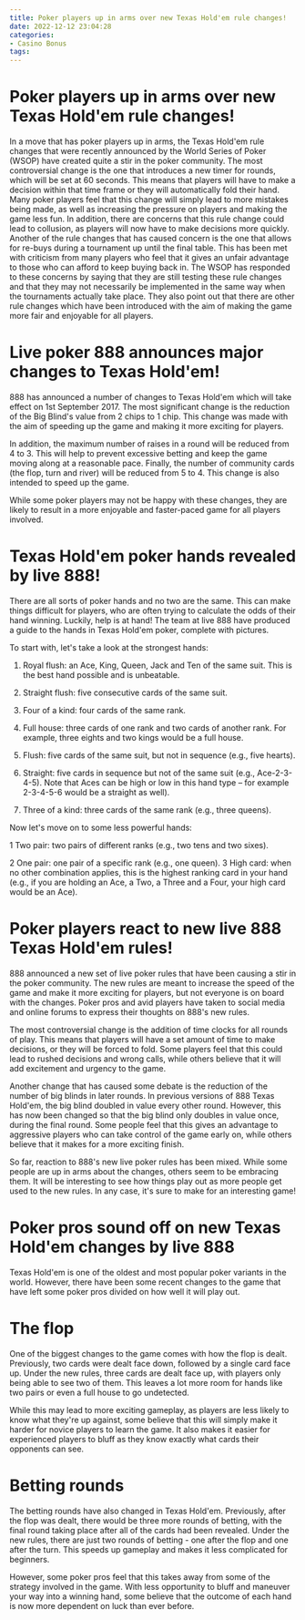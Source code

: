 ```yaml
---
title: Poker players up in arms over new Texas Hold'em rule changes!
date: 2022-12-12 23:04:28
categories:
- Casino Bonus
tags:
---
```



#  Poker players up in arms over new Texas Hold'em rule changes!

In a move that has poker players up in arms, the Texas Hold'em rule changes that were recently announced by the World Series of Poker (WSOP) have created quite a stir in the poker community.
The most controversial change is the one that introduces a new timer for rounds, which will be set at 60 seconds. This means that players will have to make a decision within that time frame or they will automatically fold their hand.
Many poker players feel that this change will simply lead to more mistakes being made, as well as increasing the pressure on players and making the game less fun. In addition, there are concerns that this rule change could lead to collusion, as players will now have to make decisions more quickly.
Another of the rule changes that has caused concern is the one that allows for re-buys during a tournament up until the final table. This has been met with criticism from many players who feel that it gives an unfair advantage to those who can afford to keep buying back in.
The WSOP has responded to these concerns by saying that they are still testing these rule changes and that they may not necessarily be implemented in the same way when the tournaments actually take place. They also point out that there are other rule changes which have been introduced with the aim of making the game more fair and enjoyable for all players.

#  Live poker 888 announces major changes to Texas Hold'em!

888 has announced a number of changes to Texas Hold'em which will take effect on 1st September 2017. The most significant change is the reduction of the Big Blind's value from 2 chips to 1 chip. This change was made with the aim of speeding up the game and making it more exciting for players.

In addition, the maximum number of raises in a round will be reduced from 4 to 3. This will help to prevent excessive betting and keep the game moving along at a reasonable pace. Finally, the number of community cards (the flop, turn and river) will be reduced from 5 to 4. This change is also intended to speed up the game.

While some poker players may not be happy with these changes, they are likely to result in a more enjoyable and faster-paced game for all players involved.

#  Texas Hold'em poker hands revealed by live 888!

There are all sorts of poker hands and no two are the same. This can make things difficult for players, who are often trying to calculate the odds of their hand winning. Luckily, help is at hand! The team at live 888 have produced a guide to the hands in Texas Hold'em poker, complete with pictures.

To start with, let's take a look at the strongest hands:

1. Royal flush: an Ace, King, Queen, Jack and Ten of the same suit. This is the best hand possible and is unbeatable.

2. Straight flush: five consecutive cards of the same suit.

3. Four of a kind: four cards of the same rank.

4. Full house: three cards of one rank and two cards of another rank. For example, three eights and two kings would be a full house.

5. Flush: five cards of the same suit, but not in sequence (e.g., five hearts).

6. Straight: five cards in sequence but not of the same suit (e.g., Ace-2-3-4-5). Note that Aces can be high or low in this hand type – for example 2-3-4-5-6 would be a straight as well).

7. Three of a kind: three cards of the same rank (e.g., three queens).


Now let's move on to some less powerful hands:

1 Two pair: two pairs of different ranks (e.g., two tens and two sixes).

2 One pair: one pair of a specific rank (e.g., one queen).
3 High card: when no other combination applies, this is the highest ranking card in your hand (e.g., if you are holding an Ace, a Two, a Three and a Four, your high card would be an Ace).

#  Poker players react to new live 888 Texas Hold'em rules!

888 announced a new set of live poker rules that have been causing a stir in the poker community. The new rules are meant to increase the speed of the game and make it more exciting for players, but not everyone is on board with the changes. Poker pros and avid players have taken to social media and online forums to express their thoughts on 888's new rules.

The most controversial change is the addition of time clocks for all rounds of play. This means that players will have a set amount of time to make decisions, or they will be forced to fold. Some players feel that this could lead to rushed decisions and wrong calls, while others believe that it will add excitement and urgency to the game.

Another change that has caused some debate is the reduction of the number of big blinds in later rounds. In previous versions of 888 Texas Hold'em, the big blind doubled in value every other round. However, this has now been changed so that the big blind only doubles in value once, during the final round. Some people feel that this gives an advantage to aggressive players who can take control of the game early on, while others believe that it makes for a more exciting finish.

So far, reaction to 888's new live poker rules has been mixed. While some people are up in arms about the changes, others seem to be embracing them. It will be interesting to see how things play out as more people get used to the new rules. In any case, it's sure to make for an interesting game!

#  Poker pros sound off on new Texas Hold'em changes by live 888



Texas Hold'em is one of the oldest and most popular poker variants in the world. However, there have been some recent changes to the game that have left some poker pros divided on how well it will play out.

# The flop

One of the biggest changes to the game comes with how the flop is dealt. Previously, two cards were dealt face down, followed by a single card face up. Under the new rules, three cards are dealt face up, with players only being able to see two of them. This leaves a lot more room for hands like two pairs or even a full house to go undetected.

While this may lead to more exciting gameplay, as players are less likely to know what they're up against, some believe that this will simply make it harder for novice players to learn the game. It also makes it easier for experienced players to bluff as they know exactly what cards their opponents can see.

# Betting rounds

The betting rounds have also changed in Texas Hold'em. Previously, after the flop was dealt, there would be three more rounds of betting, with the final round taking place after all of the cards had been revealed. Under the new rules, there are just two rounds of betting - one after the flop and one after the turn. This speeds up gameplay and makes it less complicated for beginners.

However, some poker pros feel that this takes away from some of the strategy involved in the game. With less opportunity to bluff and maneuver your way into a winning hand, some believe that the outcome of each hand is now more dependent on luck than ever before.